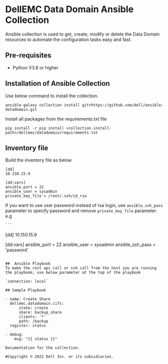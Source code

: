 # DellEMC Data Domain Ansible Collection

Ansible collection is used to get, create, modify or delete the Data Domain resources to automate the configuration tasks easy and fast.

## Pre-requisites

  - Python V3.8 or higher
  
## Installation of Ansible Collection

  Use below command to install the collection.

  `ansible-galaxy collection install git+https://github.com/dell/ansible-datadomain.git`

  Install all packages from the requirements.txt file
  
  `pip install -r pip install <collection-install-path>/dellemc/datadomain/requirements.txt`

## Inventory file

  Build the inventory file as below
  ```
  [dd]
  10.150.15.9

  [dd:vars]
  ansible_port = 22
  ansible_user = sysadmin
  private_key_file = /root/.ssh/id_rsa

  ```
  If you want to use user password instead of rsa login, use `ansible_ssh_pass` parameter to specify password and remove `private_key_file` parameter. e.g 
  
    ```
  [dd]
  10.150.15.9

  [dd:vars]
  ansible_port = 22
  ansible_user = sysadmin
  ansible_ssh_pass = 'password'

  ```
  
##  Ansible Playbook
To make the rest api call or ssh call from the host you are running the playbook; use below parameter at the top of the playbook

`connection: local`

## Sample Playbook

  ```
    - name: Create Share
      dellemc.datadomain.cifs:
          state: create
          share: backup_share
          clients: '*'
          path: /backup
      register: status
    
    - debug:
        msg: "{{ status }}"
  ```
Documentation for the collection.

#Copyright ©️ 2022 Dell Inc. or its subsidiaries.
